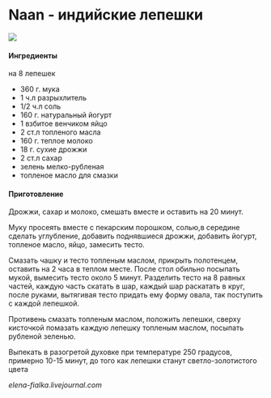 # Naan - индийские лепешки

![](../../pics/343482.jpg)

#### Ингредиенты
на 8 лепешек

* 360 г. мука
* 1 ч.л разрыхлитель
* 1/2 ч.л соль
* 160 г. натуральный йогурт
* 1 взбитое венчиком яйцо
* 2 ст.л топленого масла
* 160 г. теплое молоко
* 18 г. сухие дрожжи
* 2 ст.л сахар
* зелень мелко-рубленая
* топленое масло для смазки

#### Приготовление

Дрожжи, сахар и молоко, смешать вместе и оставить на 20 минут.

Муку просеять вместе с пекарским порошком, солью,в середине сделать углубление, добавить поднявшиеся дрожжи, добавить йогурт, топленое масло, яйцо, замесить тесто.

Смазать чашку и тесто топленым маслом, прикрыть полотенцем, оставить на 2 часа в теплом месте. После стол обильно посыпать мукой, вымесить тесто около 5 минут. Разделить тесто на 8 равных частей, каждую часть скатать в шар, каждый шар раскатать в круг, после руками, вытягивая тесто придать ему форму овала, так поступить с каждой лепешкой.

Противень смазать топленым маслом, положить лепешки, сверху кисточкой помазать каждую лепешку топленым маслом, посыпать рубленой зеленью.

Выпекать в разогретой духовке при температуре 250 градусов, примерно 10-15 минут, до того как лепешки станут светло-золотистого цвета

_elena-fialka.livejournal.com_
